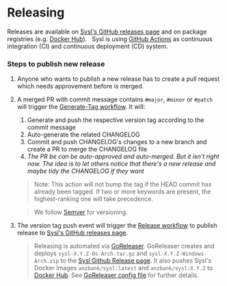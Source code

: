 Releasing
=========

Releases are available on [Sysl's GitHub releases page](https://github.com/anz-bank/sysl/releases) and on package registries (e.g. [Docker Hub](https://hub.docker.com/u/anzbank)).
&nbsp;
Sysl is using [GitHub Actions](https://help.github.com/en/actions/getting-started-with-github-actions/about-github-actions) as continuous integration (CI) and continuous deployment (CD) system.
&nbsp;
### Steps to publish new release
1. Anyone who wants to publish a new release has to create a pull request which needs approvement before is merged.
2. A merged PR with commit message contains `#major`, `#minor` or `#patch` will trigger the [Generate-Tag workflow](https://github.com/anz-bank/sysl/blob/master/.github/workflows/generate-tag.yml). It will:
	1. Generate and push the respective version tag according to the commit message
	2. Auto-generate the related CHANGELOG
	3. Commit and push CHANGELOG's changes to a new branch and create a PR to merge the CHANGELOG file
	4. _The PR be can be auto-approved and auto-merged. But it isn't right now. The idea is to let others notice that there's a new release and maybe tidy the CHANGELOG if they want_
	> Note: This action will not bump the tag if the HEAD commit has already been tagged. If two or more keywords are present, the highest-ranking one will take precedence. 
	
	> We follow [Semver](https://semver.org/) for versioning.
3. The version tag push event will trigger the [Release workflow](https://github.com/anz-bank/sysl/blob/master/.github/workflows/release.yml) to publish release to [Sysl's GitHub releases page](https://github.com/anz-bank/sysl/releases).
	> Releasing is automated via [GoReleaser](https://goreleaser.com/). GoReleaser creates and deploys `sysl-X.Y.Z-Os-Arch.tar.gz` and `sysl-X.Y.Z-Windows-Arch.zip` to the [Sysl Github Release page](https://github.com/anz-bank/sysl/releases). It also pushes Sysl's Docker Images `anzbank/sysl:latest` and `anzbank/sysl:X.Y.Z` to [Docker Hub](https://hub.docker.com/r/anzbank/sysl). See [GoReleaser config file](https://github.com/anz-bank/sysl/blob/master/.github/workflows/.goreleaser.yml) for further details.
